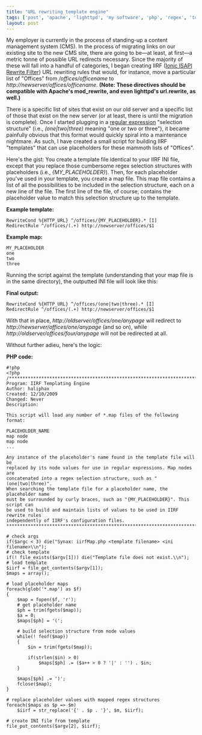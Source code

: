 ```yaml
---
title: "URL rewriting template engine"
tags: ['post', 'apache', 'lighttpd', 'my software', 'php', 'regex', 'tool']
layout: post
---
```


My employer is currently in the process of standing-up a content
management system (CMS). In the process of migrating links on our
existing site to the new CMS site, there are going to be—at least, at
first—a metric tonne of possible URL redirects necessary. Since the
majority of these will fall into a handful of categories, I began
creating IIRF ([Ionic ISAPI Rewrite
Filter](http://www.codeplex.com/IIRF)) URL rewriting rules that would,
for instance, move a particular list of "Offices" from
*/offices/officename* to *http://newserver/offices/officename*. **(Note:
These directives should be compatible with Apache's mod_rewrite, and
even lighttpd's url.rewrite, as well.)**<!--more-->

There is a specific list of sites that exist on our old server and a
specific list of those that exist on the new server (or at least, there
is until the migration is complete). Once I started plugging in a
[regular expression](http://www.regular-expressions.info) "selection
structure" (i.e., *(one|two|three)* meaning "one or two or three"), it
became painfully obvious that this format would quickly spiral into a
maintenance nightmare. As such, I have created a small script for
building IIRF "templates" that can use placeholders for these mammoth
lists of "Offices".

Here's the gist: You create a template file identical to your IIRF INI
file, except that you replace those cumbersome regex selection
structures with placeholders (i.e., *{MY_PLACEHOLDER}*). Then, for each
placeholder you've used in your template, you create a map file. This
map file contains a list of all the possibilities to be included in the
selection structure, each on a new line of the file. The first line of
the file, of course, contains the placeholder value to match this
selection structure up to the template.

**Example template:**

    RewriteCond %{HTTP_URL} ^/offices/{MY_PLACEHOLDER}.* [I]  
    RedirectRule ^/offices/(.+) http://newserver/offices/$1

**Example map:**

    MY_PLACEHOLDER  
    one  
    two  
    three

Running the script against the template (understanding that your map
file is in the same directory), the outputted INI file will look like
this:

**Final output:**

    RewriteCond %{HTTP_URL} ^/offices/(one|two|three).* [I]  
    RedirectRule ^/offices/(.+) http://newserver/offices/$1

With that in place, *http://oldserver/offices/one/anypage* will redirect
to *http://newserver/offices/one/anypage* (and so on), while
*http://oldserver/offices/four/anypage* will not be redirected at all.

Without further adieu, here's the logic:

**PHP code:**

    #!php
    <?php  
    /*******************************************************************************  
    Program: IIRF Templating Engine  
    Author: haliphax  
    Created: 12/10/2009  
    Changed: Never  
    Description:

    This script will load any number of *.map files of the following
    format:

    PLACEHOLDER_NAME  
    map node  
    map node  
    ...

    Any instance of the placeholder's name found in the template file will be  
    replaced by its node values for use in regular expressions. Map nodes are  
    concatenated into a regex selection structure, such as "(one|two|three)".  
    When searching the template file for a placeholder name, the placeholder name  
    must be surrounded by curly braces, such as "{MY_PLACEHOLDER}". This script can  
    be used to build and maintain lists of values to be used in IIRF rewrite rules  
    independently of IIRF's configuration files.  
    *******************************************************************************/

    # check args  
    if($argc < 3) die("Synax: iirfMap.php <template filename> <ini filename>\\n");  
    # check template  
    if(! file_exists($argv[1])) die("Template file does not exist.\\n");  
    # load template  
    $iirf = file_get_contents($argv[1]);  
    $maps = array();

    # load placeholder maps  
    foreach(glob('*.map') as $f)  
    {  
        $map = fopen($f, 'r');  
        # get placeholder name  
        $ph = trim(fgets($map));  
        $a = 0;  
        $maps[$ph] = '(';

        # build selection structure from node values  
        while(! feof($map))  
        {  
            $in = trim(fgets($map));  

            if(strlen($in) > 0)  
                $maps[$ph] .= ($a++ > 0 ? '|' : '') . $in;  
        }

        $maps[$ph] .= ')';  
        fclose($map);  
    }

    # replace placeholder values with mapped regex structures  
    foreach($maps as $p => $m)  
        $iirf = str_replace('{' . $p . '}', $m, $iirf);  

    # create INI file from template  
    file_put_contents($argv[2], $iirf);
